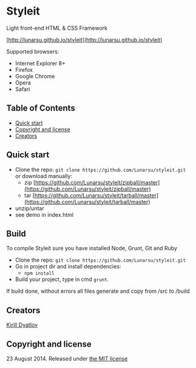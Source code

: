
# Styleit

Light front-end HTML & CSS Framework

[http://lunarsu.github.io/styleit](http://lunarsu.github.io/styleit)

Supported browsers:

+ Internet Explorer 8+
+ Firefox
+ Google Chrome
+ Opera
+ Safari


## Table of Contents

+ [Quick start](#quick-start)
+ [Copyright and license](#copyright-and-license)
+ [Creators](#creators)


## Quick start

+   Clone the repo: `git clone https://github.com/Lunarsu/styleit.git` <br>
    or download manually:
    - zip [https://github.com/Lunarsu/styleit/zipball/master](https://github.com/Lunarsu/styleit/zipball/master)
    - tar [https://github.com/Lunarsu/styleit/tarball/master](https://github.com/Lunarsu/styleit/tarball/master)
+   unzip/untar
+   see demo in index.html


## Build

To compile Styleit sure you have installed Node, Grunt, Git and Ruby

+   Clone the repo: `git clone https://github.com/Lunarsu/styleit.git`
+   Go in project dir and install dependencies:
    - `npm install`
+   Build your project, type in cmd `grunt`.

If build done, without errors all files generate and copy from /src to /build


## Creators

[Kirill Dyatlov](https://github.com/Lunarsu)

## Copyright and license

23 August 2014.
Released under [the MIT license](https://github.com/Lunarsu/styleit/blob/master/LICENSE)